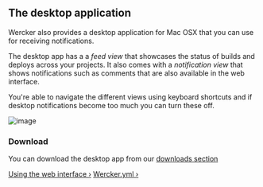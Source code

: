 ## The desktop application

Wercker also provides a desktop application for Mac OSX that you can use
for receiving notifications.

The desktop app has a a *feed view* that showcases the status of builds and deploys across your projects.
It also comes with a *notification view* that shows notifications such as comments that are also available in the web interface.

You're able to navigate the different views using keyboard shortcuts and if desktop notifications become too much you can turn these off.

![image](/images/notifier-app.png)

### Download

You can download the desktop app from our [downloads
section](http://wercker.com/downloads)

[Using the web interface &rsaquo;](/learn/basics/04_using-the-web-interface.html "nav previous basics")
[Wercker.yml &rsaquo;](/learn/wercker-yml/01_introduction.html "nav next yml")
